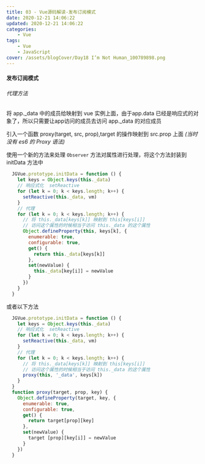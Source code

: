 ```yaml
---
title: 03 - Vue源码解读-发布订阅模式
date: 2020-12-21 14:06:22
updated: 2020-12-21 14:06:22
categories:
    - Vue
tags:
    - Vue
    - JavaScript
cover: /assets/blogCover/Day18 I’m Not Human_100789898.png
---
```


#### 发布订阅模式

  ###### 代理方法 

  将 app._data 中的成员给映射到 vue 实例上面，由于app.data 已经是响应式的对象了，所以只需要让app访问的成员去访问 app._data 的对应成员

  引入一个函数 proxy(target, src, prop),target 的操作映射到 src.prop 上面 *(当时没有 es6 的 Proxy 语法)*

  使用一个新的方法来处理 `Observer` 方法对属性进行处理，将这个方法封装到 initData 方法中

  ~~~js
    JGVue.prototype.initData = function () {
      let keys = Object.keys(this._data)
      // 响应式化  setReactive
      for (let k = 0; k < keys.length; k++) {
        setReactive(this._data, vm)
      }
      // 代理
      for (let k = 0; k < keys.length; k++) {
        // 将 this._data[keys[k]] 映射到 this[keys[i]]
        // 访问这个属性的时候相当于访问 this._data 的这个属性
        Object.defineProperty(this, keys[k], {
          enumerable: true,
          configurable: true,
          get() {
            return this._data[keys[k]]
          },
          set(newValue) {
            this._data[key[i]] = newValue
          }
        })
      }
    }
  ~~~

  或者以下方法

  ~~~js
    JGVue.prototype.initData = function () {
      let keys = Object.keys(this._data)
      // 响应式化  setReactive
      for (let k = 0; k < keys.length; k++) {
        setReactive(this._data, vm)
      }
      // 代理
      for (let k = 0; k < keys.length; k++) {
        // 将 this._data[keys[k]] 映射到 this[keys[i]]
        // 访问这个属性的时候相当于访问 this._data 的这个属性
        proxy(this, '_data', keys[k])
      }
    }
    function proxy(target, prop, key) {
      Object.defineProperty(target, key, {
        enumerable: true,
        configurable: true,
        get() {
          return target[prop][key]
        },
        set(newValue) {
          target [prop][key[i]] = newValue
        }
      })
    }
  ~~~